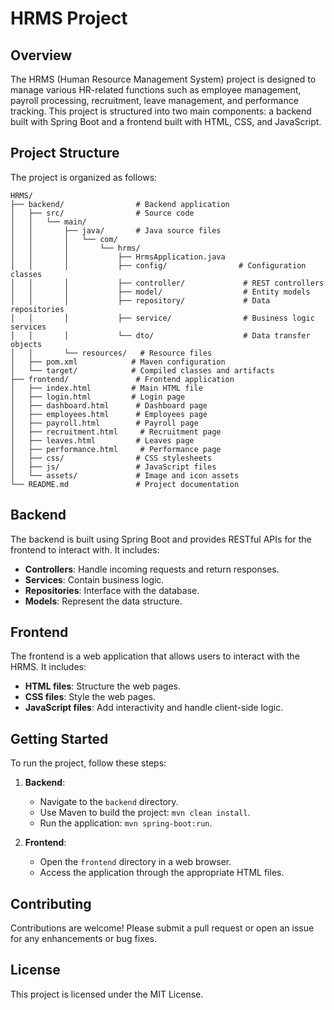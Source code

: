 # HRMS Project

## Overview
The HRMS (Human Resource Management System) project is designed to manage various HR-related functions such as employee management, payroll processing, recruitment, leave management, and performance tracking. This project is structured into two main components: a backend built with Spring Boot and a frontend built with HTML, CSS, and JavaScript.

## Project Structure
The project is organized as follows:

```
HRMS/
├── backend/                # Backend application
│   ├── src/                # Source code
│   │   └── main/
│   │       ├── java/       # Java source files
│   │       │   └── com/
│   │       │       └── hrms/
│   │       │           ├── HrmsApplication.java
│   │       │           ├── config/                # Configuration classes
│   │       │           ├── controller/             # REST controllers
│   │       │           ├── model/                  # Entity models
│   │       │           ├── repository/             # Data repositories
│   │       │           ├── service/                # Business logic services
│   │       │           └── dto/                    # Data transfer objects
│   │       └── resources/   # Resource files
│   ├── pom.xml            # Maven configuration
│   └── target/            # Compiled classes and artifacts
├── frontend/               # Frontend application
│   ├── index.html         # Main HTML file
│   ├── login.html         # Login page
│   ├── dashboard.html      # Dashboard page
│   ├── employees.html      # Employees page
│   ├── payroll.html        # Payroll page
│   ├── recruitment.html     # Recruitment page
│   ├── leaves.html         # Leaves page
│   ├── performance.html     # Performance page
│   ├── css/                # CSS stylesheets
│   ├── js/                 # JavaScript files
│   └── assets/             # Image and icon assets
└── README.md               # Project documentation
```

## Backend
The backend is built using Spring Boot and provides RESTful APIs for the frontend to interact with. It includes:

- **Controllers**: Handle incoming requests and return responses.
- **Services**: Contain business logic.
- **Repositories**: Interface with the database.
- **Models**: Represent the data structure.

## Frontend
The frontend is a web application that allows users to interact with the HRMS. It includes:

- **HTML files**: Structure the web pages.
- **CSS files**: Style the web pages.
- **JavaScript files**: Add interactivity and handle client-side logic.

## Getting Started
To run the project, follow these steps:

1. **Backend**:
   - Navigate to the `backend` directory.
   - Use Maven to build the project: `mvn clean install`.
   - Run the application: `mvn spring-boot:run`.

2. **Frontend**:
   - Open the `frontend` directory in a web browser.
   - Access the application through the appropriate HTML files.

## Contributing
Contributions are welcome! Please submit a pull request or open an issue for any enhancements or bug fixes.

## License
This project is licensed under the MIT License.